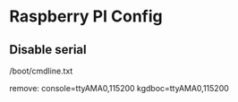 # Raspberry PI Config

## Disable serial

/boot/cmdline.txt

remove: console=ttyAMA0,115200 kgdboc=ttyAMA0,115200